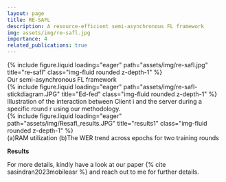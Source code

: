 ```yaml
---
layout: page
title: RE-SAFL
description: A resource-efficient semi-asynchronous FL framework
img: assets/img/re-safl.jpg
importance: 4
related_publications: true
---
```


<div class="row justify-content-sm-center">
    <div class="col-sm-8 mt-3 mt-md-0">
        {% include figure.liquid loading="eager" path="assets/img/re-safl.jpg" title="re-safl" class="img-fluid rounded z-depth-1" %}
    </div>
</div>
<div class="caption"> Our semi-asynchronous FL framework
</div>



<div class="row justify-content-sm-center">
    <div class="col-sm-6 mt-3 mt-md-0">
        {% include figure.liquid loading="eager" path="assets/img/re-safl-stickdiagram.JPG" title="Ed-fed" class="img-fluid rounded z-depth-1" %}
    </div>
</div>
<div class="caption">
Illustration of the interaction between Client i and the server during a specific
round r using our methodology.
</div>


<div class="row">
    <div class="col-sm-6 mt-3 mt-md-0">
        {% include figure.liquid loading="eager" path="assets/img/Resafl_results.JPG" title="results1" class="img-fluid rounded z-depth-1" %}
    </div>
</div>
<div class="caption">
(a)RAM utilization (b)The WER trend across epochs for two training rounds
</div>


**Results**


For more details, kindly have a look at our paper {% cite sasindran2023mobileasr %} and reach out to me for further details.
